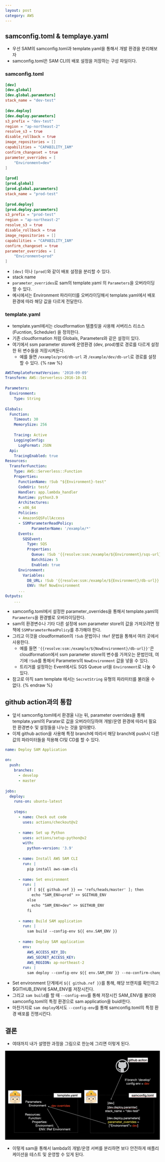 ```yaml
---
layout: post
category: AWS
---
```


## samconfig.toml & templaye.yaml
- 우선 SAM의 samconfig.toml과 template.yaml을 통해서 개발 환경을 분리해보자
- samconfig.toml은 SAM CLI의 배포 설정을 저장하는 구성 파일이다.

### samconfig.toml

```toml
[dev]
[dev.global]
[dev.global.parameters]
stack_name = "dev-test"

[dev.deploy]
[dev.deploy.parameters]
s3_prefix = "dev-test"
region = "ap-northeast-2"
resolve_s3 = true
disable_rollback = true
image_repositories = []
capabilities = "CAPABILITY_IAM"
confirm_changeset = true
parameter_overrides = [
    "Environment=dev"
]

[prod]
[prod.global]
[prod.global.parameters]
stack_name = "prod-test"

[prod.deploy]
[prod.deploy.parameters]
s3_prefix = "prod-test"
region = "ap-northeast-2"
resolve_s3 = true
disable_rollback = true
image_repositories = []
capabilities = "CAPABILITY_IAM"
confirm_changeset = true
parameter_overrides = [
    "Environment=prod"
]
```

- `[dev]` 이나 `[prod]`와 같이 배포 설정을 분리할 수 있다.
- stack name
- `parameter_overrides`로 sam의 template.yaml 의 `Parameters`을 오버라이딩 할 수 있다.
- 예시에서는 Environment 파라미터를 오버라이딩해서 template.yaml에서 배포 환경에 따라 해당 값을 다르게 전달한다.

### template.yaml

- template.yaml에서는 cloudformation 템플릿을 사용해 서버리스 리소스(Fucntion, Scheduler) 을 정의한다.
- 기존 cloudformation 처럼 Globals, Parameters와 같은 설정이 있다.
- 여기에서 ssm parameter store에 운영환경 (dev, prod)별로 경로를 다르게 설정 한 뒤 변수들을 저장시켜둔다.
    - 예를 들면 `/example/prod/db-url` 과 `/example/dev/db-url`로 경로를 설정할 수 있다.
{% raw %}
```yaml
AWSTemplateFormatVersion: '2010-09-09'
Transform: AWS::Serverless-2016-10-31

Parameters:
  Environment:
    Type: String

Globals:
  Function:
    Timeout: 30
    MemorySize: 256

    Tracing: Active
    LoggingConfig:
      LogFormat: JSON
  Api:
    TracingEnabled: true
Resources:
  TransferFunction:
    Type: AWS::Serverless::Function
    Properties:
      FunctionName: !Sub "${Environment}-test"
      CodeUri: test/
      Handler: app.lambda_handler
      Runtime: python3.9
      Architectures:
      - x86_64
      Policies:
      - AmazonSQSFullAccess
      - SSMParameterReadPolicy:
            ParameterName: '/example/*'
      Events:
        SQSEvent:
          Type: SQS
          Properties:
            Queue: !Sub '{{resolve:ssm:/example/${Environment}/sqs-url}}'
            BatchSize: 5
            Enabled: true
      Environment:
        Variables:
          DB_URL: !Sub '{{resolve:ssm:/example/${Environment}/db-url}}'
          ENV: !Ref NowEnvironment
      ...
Outputs:
    ...
```

- samconfig.toml에서 설정한 parameter_overrides을 통해서 template.yaml의 `Parameters`을 환경별로 오버라이딩한다.
- sam의 환경변수나 기타 다른 설정에 ssm parameter store의 값을 가져오려면 정책에 `SSMParameterReadPolicy`를 추가해야 한다.
- 그리고 이것을 cloudformation의 `!Sub` 문법이나 `!Ref` 문법을 통해서 여러 곳에서 사용한다.
    - 예를 들면 `'{{resolve:ssm:/example/${NowEnvironment}/db-url}}'`은 cloudformation에서 ssm parameter store의 변수를 가져오는 문법인데, 여기에 `!Sub`를 통해서 Parameters의 `NowEnvironment` 값을 넣을 수 있다.
    - 트리거를 설정하는 Event에서도 SQS Queue url을 `Environment`로 나눌 수 있다.
- 참고로 아직 sam template 에서는 `SecretString` 유형의 파라미터를 불러올 수 없다.
{% endraw %}
## github action과의 통합

- 앞서 samconfig.toml에서 환경울 나눈 뒤, parameter overrides을 통해 template.yaml의 Parater로 값을 오버라이딩하여 개발/운영 환경에 따라서 필요한 환경변수 및 설정들을 나누는 것을 알아봤다.
- 이제 github action을 사용해 특정 branch에 따라서 해당 branch에 push시 다른 값의 파라미터들을 적용해 CI및 CD를 할 수 있다.

```yaml
name: Deploy SAM Application

on:
  push:
    branches:
      - develop
      - master

jobs:
  deploy:
    runs-on: ubuntu-latest

    steps:
      - name: Check out code
        uses: actions/checkout@v2

      - name: Set up Python
        uses: actions/setup-python@v2
        with:
          python-version: '3.9'

      - name: Install AWS SAM CLI
        run: |
          pip install aws-sam-cli

      - name: Set environment
        run: |
          if [ ${{ github.ref }} == 'refs/heads/master' ]; then
            echo "SAM_ENV=prod" >> $GITHUB_ENV
          else
            echo "SAM_ENV=dev" >> $GITHUB_ENV
          fi

      - name: Build SAM application
        run: |
          sam build --config-env ${{ env.SAM_ENV }}

      - name: Deploy SAM application
        env:
          AWS_ACCESS_KEY_ID: 
          AWS_SECRET_ACCESS_KEY: 
          AWS_REGION: ap-northeast-2
        run: |
          sam deploy --config-env ${{ env.SAM_ENV }} --no-confirm-changeset --capabilities CAPABILITY_IAM
```

- Set environment 단계에서 `${{ github.ref }}`를 통해, 해당 브랜치를 확인하고 $GITHUB_ENV에 SAM_ENV를 저장시킨다.
- 그리고 `sam build`를 할 때 `--config-env`를 통해 저장시킨 SAM_ENV를 불러와 samconfig.toml의 특정 환경으로 sam application을 buidl한다.
- 마찬가지로 `sam deploy`에서도 `--config-env`를 통해 samconfig.toml의 특정 환경 배포를 진행시킨다.

## 결론

- 여태까지 내가 설명한 과정을 그림으로 한눈에 그리면 이렇게 된다.

![alt text](/assets/images/AWS/image/3/image.png)

- 이렇게 sam을 통해서 lambda의 개발/운영 서버를 분리하면 보다 안전하게 애플리케이션을 테스트 및 운영할 수 있게 된다.